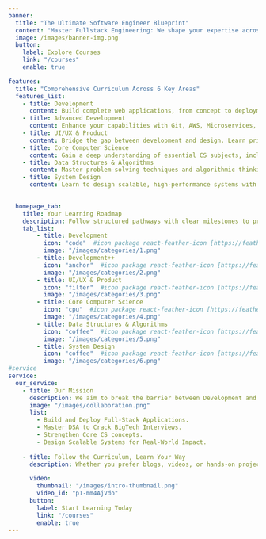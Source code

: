 ```yaml
---
banner:
  title: "The Ultimate Software Engineer Blueprint"
  content: "Master Fullstack Engineering: We shape your expertise across every dimension from foundational CS principles to real-world development. <br/> Why ? So that you can become a \"Complete\" Engineer."
  image: /images/banner-img.png
  button:
    label: Explore Courses
    link: "/courses"
    enable: true

features:
  title: "Comprehensive Curriculum Across 6 Key Areas"
  features_list:
    - title: Development
      content: Build complete web applications, from concept to deployment, using industry-relevant tools and frameworks.
    - title: Advanced Development
      content: Enhance your capabilities with Git, AWS, Microservices, DevOps, and other advanced development practices.
    - title: UI/UX & Product 
      content: Bridge the gap between development and design. Learn principles that make you a versatile collaborator across teams.
    - title: Core Computer Science
      content: Gain a deep understanding of essential CS subjects, including Operating Systems, Networks, and Databases.
    - title: Data Structures & Algorithms
      content: Master problem-solving techniques and algorithmic thinking to excel in coding interviews and real-world scenarios.
    - title: System Design
      content: Learn to design scalable, high-performance systems with a strong focus on architecture and design patterns.

    
  homepage_tab:
    title: Your Learning Roadmap
    description: Follow structured pathways with clear milestones to progress from foundational concepts to advanced mastery in each domain.
    tab_list:
        - title: Development
          icon: "code"  #icon package react-feather-icon [https://feathericons.com/]
          image: "/images/categories/1.png"
        - title: Development++
          icon: "anchor"  #icon package react-feather-icon [https://feathericons.com/]
          image: "/images/categories/2.png"
        - title: UI/UX & Product 
          icon: "filter"  #icon package react-feather-icon [https://feathericons.com/]
          image: "/images/categories/3.png"
        - title: Core Computer Science
          icon: "cpu"  #icon package react-feather-icon [https://feathericons.com/]
          image: "/images/categories/4.png"
        - title: Data Structures & Algorithms
          icon: "coffee"  #icon package react-feather-icon [https://feathericons.com/]
          image: "/images/categories/5.png"
        - title: System Design
          icon: "coffee"  #icon package react-feather-icon [https://feathericons.com/]
          image: "/images/categories/6.png"
#service
service:
  our_service:
    - title: Our Mission
      description: We aim to break the barrier between Development and DSA, helping you become a complete software engineer with strong problem-solving and development skills.
      image: "/images/collaboration.png"
      list:
        - Build and Deploy Full-Stack Applications.
        - Master DSA to Crack BigTech Interviews.
        - Strengthen Core CS concepts.
        - Design Scalable Systems for Real-World Impact.
   
    - title: Follow the Curriculum, Learn Your Way
      description: Whether you prefer blogs, videos, or hands-on projects, our curriculum guides your journey. Checkout Courses, to get csprimer's content or other recommended courses to fit your learning style.

      video:
        thumbnail: "/images/intro-thumbnail.png"
        video_id: "p1-mm4AjVdo" 
      button:
        label: Start Learning Today
        link: "/courses"
        enable: true
---
```

